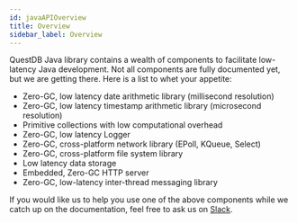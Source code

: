 ```yaml
---
id: javaAPIOverview
title: Overview
sidebar_label: Overview
---
```



QuestDB Java library contains a wealth of components to facilitate low-latency Java development. Not all components
are fully documented yet, but we are getting there. Here is a list to whet your appetite:

- Zero-GC, low latency date arithmetic library (millisecond resolution)
- Zero-GC, low latency timestamp arithmetic library (microsecond resolution)
- Primitive collections with low computational overhead
- Zero-GC, low latency Logger
- Zero-GC, cross-platform network library (EPoll, KQueue, Select)
- Zero-GC, cross-platform file system library
- Low latency data storage
- Embedded, Zero-GC HTTP server
- Zero-GC, low-latency inter-thread messaging library


If you would like us to help you use one of the above components while we catch up on the documentation, 
feel free to ask us on [Slack](https://questdb.slack.com). 